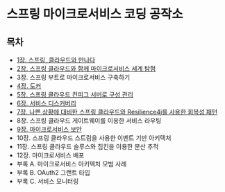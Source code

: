 # 스프링 마이크로서비스 코딩 공작소
## 목차
- [1장. 스프링, 클라우드와 만나다](./contents/chapter01.md)
- [2장. 스프링 클라우드와 함께 마이크로서비스 세계 탐험](./contents/chapter02.md)
- 3장. 스프링 부트로 마이크로서비스 구축하기
- [4장. 도커](./contents/chapter04.md)
- [5장. 스프링 클라우드 컨피그 서버로 구성 관리](./contents/chapter05.md)
- [6장. 서비스 디스커버리](./contents/chapter06.md)
- [7장. 나쁜 상황에 대비한 스프링 클라우드와 Resilience4j를 사용한 회복성 패턴](./contents/chapter07.md)
- 8장. 스프링 클라우드 게이트웨이를 이용한 서비스 라우팅
- [9장. 마이크로서비스 보안](./contents/chapter09.md)
- 10장. 스프링 클라우드 스트림을 사용한 이벤트 기반 아키텍처
- 11장. 스프링 클라우드 슬루스와 집킨을 이용한 분산 추적
- 12장. 마이크로서비스 배포
- 부록 A. 마이크로서비스 아키텍처 모범 사례
- 부록 B. OAuth2 그랜트 타입
- 부록 C. 서비스 모니터링